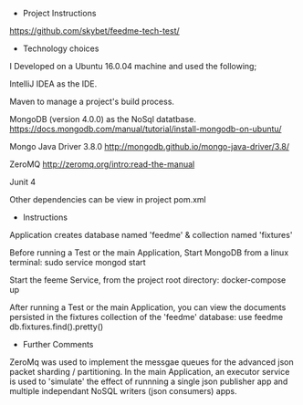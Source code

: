 - Project Instructions

https://github.com/skybet/feedme-tech-test/

- Technology choices

I Developed on a Ubuntu 16.0.04 machine and used the following;

IntelliJ IDEA as the IDE.

Maven to manage a project's build process.

MongoDB (version 4.0.0) as the NoSql datatbase. 
https://docs.mongodb.com/manual/tutorial/install-mongodb-on-ubuntu/

Mongo Java Driver 3.8.0
http://mongodb.github.io/mongo-java-driver/3.8/

ZeroMQ
http://zeromq.org/intro:read-the-manual

Junit 4

Other dependencies can be view in project pom.xml

- Instructions

Application creates database named 'feedme' & collection named 'fixtures'

Before running a Test or the main Application, Start MongoDB from a linux terminal:
sudo service mongod start

Start the feeme Service, from the project root directory:
docker-compose up

After running a Test or the main Application, you can view the documents persisted in the fixtures collection of the 'feedme' database:
use feedme
db.fixtures.find().pretty()

- Further Comments

ZeroMq was used to implement the messgae queues for the advanced json packet sharding / partitioning.
In the main Application, an executor service is used to 'simulate' the effect of runnning a single json publisher app and multiple independant NoSQL writers (json consumers) apps.
